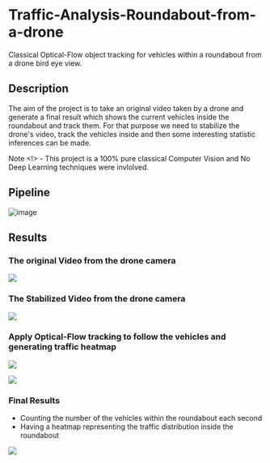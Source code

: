 # Traffic-Analysis-Roundabout-from-a-drone
Classical Optical-Flow object tracking for vehicles within a roundabout from a drone bird eye view.

## Description 
The aim of the project is to take an original video taken by a drone and generate a final result which shows the current vehicles inside the roundabout and track them.
For that purpose we need to stabilize the drone's video, track the vehicles inside and then some interesting statistic inferences can be made.

Note <!> - This project is a 100% pure classical Computer Vision and No Deep Learning techniques were invlolved.
## Pipeline

![image](https://github.com/Raviv-Herrera/Roundabout-from-a-drone/assets/136422674/d777bfaa-0468-49de-b1d3-3fafa7aff533)


## Results 

### The original Video from the drone camera  

![](https://github.com/Raviv-Herrera/Roundabout-from-a-drone/blob/main/original_video.gif)

### The Stabilized Video from the drone camera  

![](https://github.com/Raviv-Herrera/Roundabout-from-a-drone/blob/main/stabilized_video.gif)

### Apply Optical-Flow tracking to follow the vehicles and generating traffic heatmap

![](https://github.com/Raviv-Herrera/Roundabout-from-a-drone/blob/main/opf_vehicles.gif)

![](https://github.com/Raviv-Herrera/Roundabout-from-a-drone/blob/main/traffic_heatmap.gif)

### Final Results
- Counting the number of the vehicles within the roundabout each second
- Having a heatmap representing the traffic distribution inside the roundabout
  
![](https://github.com/Raviv-Herrera/Roundabout-from-a-drone/blob/main/final_results_video.gif)
